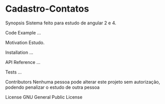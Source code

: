 # Cadastro-Contatos

Synopsis
Sistema feito para estudo de angular 2 e 4.

Code Example
...

Motivation
Estudo.

Installation
...

API Reference
...

Tests
...

Contributors
Nenhuma pessoa pode alterar este projeto sem autorização, podendo penalizar o estudo de outra pessoa

License
GNU General Public License
